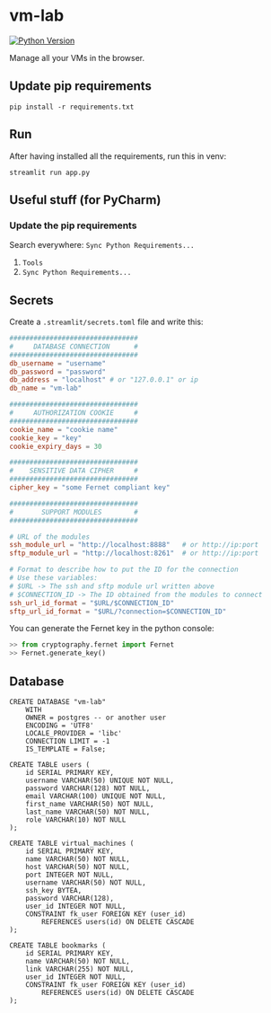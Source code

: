 # vm-lab
[![Python Version](https://img.shields.io/badge/Python-3.12.8-blue?logo=python&logoColor=white)](https://www.python.org/downloads/release/python-3128/)

Manage all your VMs in the browser.

## Update pip requirements
```shell
pip install -r requirements.txt
```

## Run
After having installed all the requirements, run this in venv:
```shell
streamlit run app.py
```


## Useful stuff (for PyCharm)
### Update the pip requirements

Search everywhere:
`Sync Python Requirements...`

1. `Tools`
2. `Sync Python Requirements...`


## Secrets
Create a `.streamlit/secrets.toml` file and write this:
```toml
################################
#     DATABASE CONNECTION      #
################################
db_username = "username"
db_password = "password"
db_address = "localhost" # or "127.0.0.1" or ip
db_name = "vm-lab"

################################
#     AUTHORIZATION COOKIE     #
################################
cookie_name = "cookie name"
cookie_key = "key"
cookie_expiry_days = 30

################################
#    SENSITIVE DATA CIPHER     #
################################
cipher_key = "some Fernet compliant key"

################################
#       SUPPORT MODULES        #
################################

# URL of the modules
ssh_module_url = "http://localhost:8888"   # or http://ip:port
sftp_module_url = "http://localhost:8261"  # or http://ip:port

# Format to describe how to put the ID for the connection
# Use these variables:
# $URL -> The ssh and sftp module url written above
# $CONNECTION_ID -> The ID obtained from the modules to connect
ssh_url_id_format = "$URL/$CONNECTION_ID"
sftp_url_id_format = "$URL/?connection=$CONNECTION_ID"
```

You can generate the Fernet key in the python console:
```python
>> from cryptography.fernet import Fernet 
>> Fernet.generate_key()
```

## Database
```postgresql
CREATE DATABASE "vm-lab"
    WITH
    OWNER = postgres -- or another user
    ENCODING = 'UTF8'
    LOCALE_PROVIDER = 'libc'
    CONNECTION LIMIT = -1
    IS_TEMPLATE = False;
```

```postgresql
CREATE TABLE users (
    id SERIAL PRIMARY KEY,
    username VARCHAR(50) UNIQUE NOT NULL,
    password VARCHAR(128) NOT NULL,
    email VARCHAR(100) UNIQUE NOT NULL,
    first_name VARCHAR(50) NOT NULL,
    last_name VARCHAR(50) NOT NULL,
    role VARCHAR(10) NOT NULL
);
```

```postgresql
CREATE TABLE virtual_machines (
    id SERIAL PRIMARY KEY,
    name VARCHAR(50) NOT NULL,
    host VARCHAR(50) NOT NULL,
    port INTEGER NOT NULL,
    username VARCHAR(50) NOT NULL,
    ssh_key BYTEA,
    password VARCHAR(128),
    user_id INTEGER NOT NULL, 
    CONSTRAINT fk_user FOREIGN KEY (user_id)
        REFERENCES users(id) ON DELETE CASCADE 
);
```

```postgresql
CREATE TABLE bookmarks (
    id SERIAL PRIMARY KEY,
    name VARCHAR(50) NOT NULL,
    link VARCHAR(255) NOT NULL,
    user_id INTEGER NOT NULL, 
    CONSTRAINT fk_user FOREIGN KEY (user_id)
        REFERENCES users(id) ON DELETE CASCADE 
);
```
